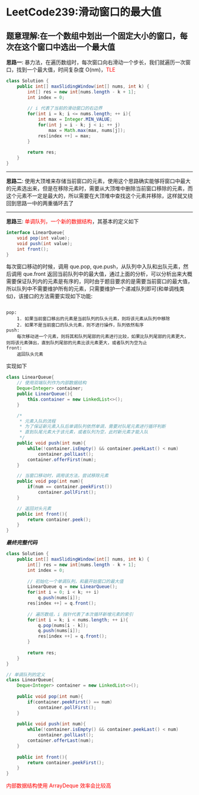 # LeetCode239:滑动窗口的最大值

## 题意理解:在一个数组中划出一个固定大小的窗口，每次在这个窗口中选出一个最大值

**思路一**: 暴力法，在遍历数组时，每次窗口向右滑动一个步长，我们就遍历一次窗口，找到一个最大值，时间复杂度 O(nm)，<font color="red">TLE</font>

```java
class Solution {
    public int[] maxSlidingWindow(int[] nums, int k) {
        int[] res = new int[nums.length - k + 1];
        int index = 0;
        
        // i 代表了当前的滑动窗口的右边界
        for(int i = k; i <= nums.length; ++ i){
            int max = Integer.MIN_VALUE;
            for(int j = i - k; j < i; ++ j)
                max = Math.max(max, nums[j]);
            res[index ++] = max;
        }
        
        return res;
    }
}
```

---

**思路二**: 使用大顶堆来存储当前窗口的元素，使用这个思路确实能够将窗口中最大的元素选出来，但是在移除元素时，需要从大顶堆中删除当前窗口移除的元素，而这个元素不一定是最大的，所以需要在大顶堆中查找这个元素并移除，这样就又绕回到思路一中的两重循环去了

---

**思路三**: <font color="red">单调队列，一个新的数据结构</font>，其基本的定义如下

```java
interface LinearQueue{
    void pop(int value);
    void push(int value);
    int front();
}

```

每次窗口移动的时候，调用 que.pop, que.push，从队列中入队和出队元素，然后调用 que.front 返回当前队列中的最大值，通过上面的分析，可以分析出来大概需要保证队列内的元素是有序的，同时由于题目要求的是需要当前窗口的最大值，所以队列中不需要维护所有的元素，只需要维护一个递减队列即可(和单调栈类似)，该接口的方法需要实现如下功能:

```

pop:
    1. 如果当前窗口移出的元素是当前队列的队头元素，则将该元素从队列中移除
    2. 如果不是当前窗口的队头元素，则不进行操作，队列依然有序
push:
    每次移动进一个元素，则将其和队列尾部的元素进行比较，如果比队列尾部的元素更大，则将该元素弹出，直到队列尾部的元素比该元素更大，或者队列为空为止
front:
    返回队头元素
```

实现如下

```java
class LinearQueue{
    // 使用双端队列作为内部数据结构
    Deque<Integer> container;
    public LinearQueue(){
        this.container = new LinkedList<>();
    }

    /*
     * 元素入队的流程
     * 为了保证新元素入队后单调队列依然单调，需要对队尾元素进行循环判断
     * 直到队尾元素大于该元素，或者队列为空，此时新元素才能入队
     */
    public void push(int num){
        while(!container.isEmpty() && container.peekLast() < num)
            container.pollLast();
        container.offerFirst(num);
    }

    // 当窗口移动时，调用该方法，尝试移除元素
    public void pop(int num){
        if(num == container.peekFirst())
            container.pollFirst();
    }

    // 返回对头元素
    public int front(){
        return container.peek();
    }
}
```

***最终完整代码***

```java
class Solution {
    public int[] maxSlidingWindow(int[] nums, int k) {
        int[] res = new int[nums.length - k + 1];
        int index = 0;
        
        // 初始化一个单调队列，和最开始窗口的最大值
        LinearQueue q = new LinearQueue();
        for(int i = 0; i < k; ++ i)
            q.push(nums[i]);
        res[index ++] = q.front();
        
        // 遍历数组，i 指针代表了本次循环新增元素的索引
        for(int i = k; i < nums.length; ++ i){
            q.pop(nums[i - k]);
            q.push(nums[i]);
            res[index ++] = q.front();
        }
        
        return res;
    }
}

// 单调队列的定义
class LinearQueue{
    Deque<Integer> container = new LinkedList<>();
    
    public void pop(int num){
        if(container.peekFirst() == num)
            container.pollFirst();
    }
    
    public void push(int num){
        while(!container.isEmpty() && container.peekLast() < num)
            container.pollLast();
        container.offerLast(num);
    }
    
    public int front(){
        return container.peekFirst();
    }
}
```

<font color="red">内部数据结构使用 ArrayDeque 效率会比较高</font>
